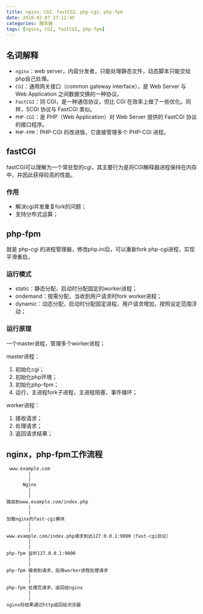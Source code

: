 ```yaml
---
title: nginx、CGI、fastCGI、php-cgi、php-fpm
date: 2018-02-07 17:12:45
categories: 服务器
tags: [nginx, CGI, fastCGI, php-fpm]
---
```


## 名词解释

+ `nginx`：web server，内容分发者，只能处理静态文件，动态脚本只能交给php自己处理。
+ `CGI`：通用网关接口（common gateway interface），是 Web Server 与 Web Application 之间数据交换的一种协议。
+ `FastCGI`：同 CGI，是一种通信协议，但比 CGI 在效率上做了一些优化。同样，SCGI 协议与 FastCGI 类似。
+ `PHP-CGI`：是 PHP（Web Application）对 Web Server 提供的 FastCGI 协议的接口程序。
+ `PHP-FPM`：PHP-CGI 的改进版，它直接管理多个 PHP-CGI 进程。

## fastCGI

fastCGI可以理解为一个常驻型的cgi，其主要行为是将CGI解释器进程保持在内存中，并因此获得较高的性能。

### 作用

+ 解决cgi并发重复fork的问题；
+ 支持分布式运算；

## php-fpm

就是 php-cgi 的进程管理器，修改php.ini后，可以重新fork php-cgi进程，实现平滑重启。

### 运行模式

+ static：静态分配，启动时分配固定的worker进程；
+ ondemand：按需分配，当收到用户请求时fork worker进程；
+ dynamic：动态分配，启动时分配固定进程，用户请求增加，按照设定范围浮动；

### 运行原理

一个master进程，管理多个worker进程；

master进程：

1. 初始化cgi；
1. 初始化php环境；
1. 初始化php-fpm；
1. 运行，主进程fork子进程，主进程阻塞，事件循环；

worker进程：

1. 接收请求；
1. 处理请求；
1. 返回请求结果；

## nginx，php-fpm工作流程

```
 www.example.com
        |
        |
      Nginx
        |
        |
路由到www.example.com/index.php
        |
        |
加载nginx的fast-cgi模块
        |
        |
www.example.com/index.php请求到达127.0.0.1:9000（fast-cgi协议）
        |
        |
php-fpm 监听127.0.0.1:9000
        |
        |
php-fpm 接收到请求，启用worker进程处理请求
        |
        |
php-fpm 处理完请求，返回给nginx
        |
        |
nginx将结果通过http返回给浏览器

```
